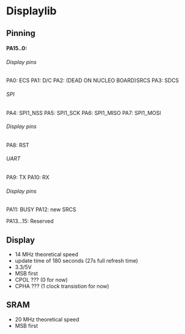 # Displaylib
## Pinning
#### PA15..0:
###### Display pins
PA0: ECS
PA1: D/C
PA2: (DEAD ON NUCLEO BOARD)SRCS
PA3: SDCS

###### SPI
PA4: SPI1_NSS
PA5: SPI1_SCK
PA6: SPI1_MISO
PA7: SPI1_MOSI

###### Display pins
PA8: RST

###### UART
PA9: TX
PA10: RX

###### Display pins
PA11: BUSY
PA12: new SRCS

PA13...15: Reserved


## Display
* 14 MHz theoretical speed
* update time of 180 seconds (27s full refresh time)
* 3.3/5V
* MSB first
* CPOL ??? (0 for now)
* CPHA ??? (1 clock transistion for now)

## SRAM
* 20 MHz theoretical speed
* MSB first
